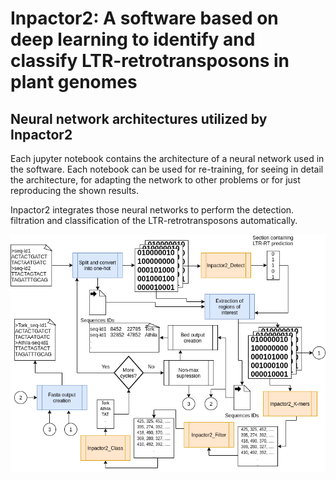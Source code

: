 # Inpactor2: A software based on deep learning to identify and classify LTR-retrotransposons in plant genomes
## Neural network architectures utilized by Inpactor2
Each jupyter notebook contains the architecture of a neural network used in the software. Each notebook can be used for re-training, for seeing in detail the architecture, for adapting the network to other problems or for just reproducing the shown results.

Inpactor2 integrates those neural networks to perform the detection. filtration and classification of the LTR-retrotransposons automatically.

![alt text](https://github.com/simonorozcoarias/Inpactor2/blob/main/NN_architectures/Inpactor_structure.png)
